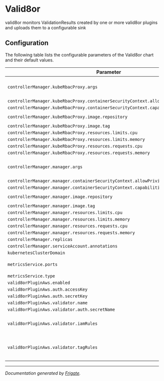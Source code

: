 
Valid8or
===========

valid8or monitors ValidationResults created by one or more valid8or plugins and uploads them to a configurable sink


## Configuration

The following table lists the configurable parameters of the Valid8or chart and their default values.

| Parameter                | Description             | Default        |
| ------------------------ | ----------------------- | -------------- |
| `controllerManager.kubeRbacProxy.args` |  | `["--secure-listen-address=0.0.0.0:8443", "--upstream=http://127.0.0.1:8080/", "--logtostderr=true", "--v=0"]` |
| `controllerManager.kubeRbacProxy.containerSecurityContext.allowPrivilegeEscalation` |  | `false` |
| `controllerManager.kubeRbacProxy.containerSecurityContext.capabilities.drop` |  | `["ALL"]` |
| `controllerManager.kubeRbacProxy.image.repository` |  | `"gcr.io/kubebuilder/kube-rbac-proxy"` |
| `controllerManager.kubeRbacProxy.image.tag` |  | `"v0.14.1"` |
| `controllerManager.kubeRbacProxy.resources.limits.cpu` |  | `"500m"` |
| `controllerManager.kubeRbacProxy.resources.limits.memory` |  | `"128Mi"` |
| `controllerManager.kubeRbacProxy.resources.requests.cpu` |  | `"5m"` |
| `controllerManager.kubeRbacProxy.resources.requests.memory` |  | `"64Mi"` |
| `controllerManager.manager.args` |  | `["--health-probe-bind-address=:8081", "--metrics-bind-address=127.0.0.1:8080", "--leader-elect"]` |
| `controllerManager.manager.containerSecurityContext.allowPrivilegeEscalation` |  | `false` |
| `controllerManager.manager.containerSecurityContext.capabilities.drop` |  | `["ALL"]` |
| `controllerManager.manager.image.repository` |  | `"quay.io/spectrocloud-labs/valid8or"` |
| `controllerManager.manager.image.tag` |  | `"v0.0.1"` |
| `controllerManager.manager.resources.limits.cpu` |  | `"500m"` |
| `controllerManager.manager.resources.limits.memory` |  | `"128Mi"` |
| `controllerManager.manager.resources.requests.cpu` |  | `"10m"` |
| `controllerManager.manager.resources.requests.memory` |  | `"64Mi"` |
| `controllerManager.replicas` |  | `1` |
| `controllerManager.serviceAccount.annotations` |  | `{}` |
| `kubernetesClusterDomain` |  | `"cluster.local"` |
| `metricsService.ports` |  | `[{"name": "https", "port": 8443, "protocol": "TCP", "targetPort": "https"}]` |
| `metricsService.type` |  | `"ClusterIP"` |
| `valid8orPluginAws.enabled` |  | `false` |
| `valid8orPluginAws.auth.accessKey` |  | `""` |
| `valid8orPluginAws.auth.secretKey` |  | `""` |
| `valid8orPluginAws.validator.name` |  | `"awsvalidator"` |
| `valid8orPluginAws.validator.auth.secretName` |  | `"aws-creds"` |
| `valid8orPluginAws.validator.iamRules` |  | `[{"iamRole": "<iam_role_name>", "statements": [{"actions": ["cognito-sync:ListDatasets"], "resource": "*"}]}]` |
| `valid8orPluginAws.validator.tagRules` |  | `[{"key": "kubernetes.io/role/elb", "expectedValue": "1", "region": "us-east-2", "resourceType": "subnet", "arns": ["<arn_1>"]}]` |

---
_Documentation generated by [Frigate](https://frigate.readthedocs.io)._

